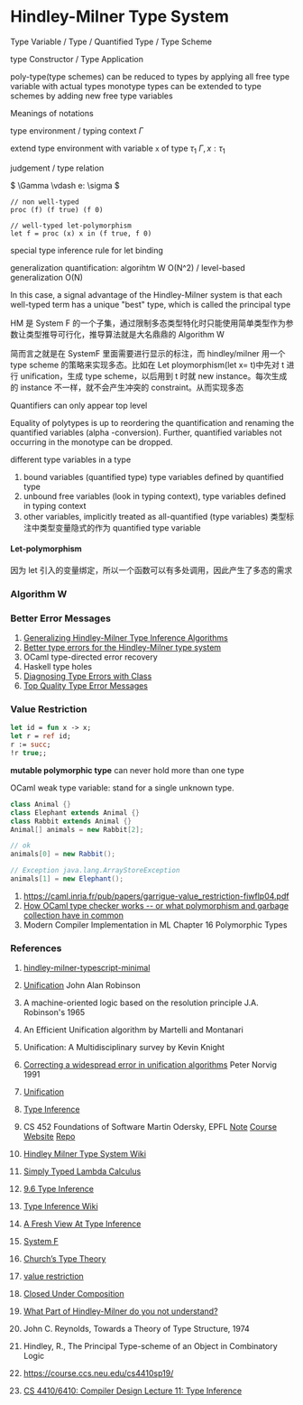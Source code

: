 # Hindley-Milner Type System

Type Variable / Type / Quantified Type / Type Scheme

type Constructor / Type Application

poly-type(type schemes) can be reduced to types by applying all free type variable with actual types
monotype types can be extended to type schemes by adding new free type variables

Meanings of notations

type environment / typing context $\Gamma$

extend type environment with variable `x` of type $\tau_1$ $\Gamma,x:\tau_1$

judgement / type relation

$
\Gamma \vdash e: \sigma
$

```test
// non well-typed
proc (f) (f true) (f 0)

// well-typed let-polymorphism
let f = proc (x) x in (f true, f 0)
```

special type inference rule for let binding

generalization
quantification: algorihtm W O(N^2) / level-based generalization O(N)

In this case, a signal advantage of the Hindley-Milner system is that each well-typed term has a unique "best" type, which is called the principal type

HM 是 System F 的一个子集，通过限制多态类型特化时只能使用简单类型作为参数让类型推导可行化，推导算法就是大名鼎鼎的 Algorithm W

简而言之就是在 SystemF 里面需要进行显示的标注，而 hindley/milner 用一个 type scheme 的策略来实现多态。比如在 Let ploymorphism(let x= t)中先对 t 进行 unification，生成 type scheme，以后用到 t 时就 new instance。每次生成的 instance 不一样，就不会产生冲突的 constraint。从而实现多态

Quantifiers can only appear top level

Equality of polytypes is up to reordering the quantification and renaming the quantified variables (alpha -conversion). Further, quantified variables not occurring in the monotype can be dropped.

different type variables in a type

1. bound variables (quantified type) type variables defined by quantified type
1. unbound free variables (look in typing context), type variables defined in typing context
1. other variables, implicitly treated as all-quantified (type variables) 类型标注中类型变量隐式的作为 quantified type variable

#### Let-polymorphism

因为 let 引入的变量绑定，所以一个函数可以有多处调用，因此产生了多态的需求

### Algorithm W

### Better Error Messages

1. [Generalizing Hindley-Milner Type Inference Algorithms](http://www.cs.uu.nl/research/techreps/repo/CS-2002/2002-031.pdf)
1. [Better type errors for the Hindley-Milner type system](https://www.cs.kent.ac.uk/people/staff/oc/typeerrors.html)
1. OCaml type-directed error recovery
1. Haskell type holes
1. [Diagnosing Type Errors with Class](https://ecommons.cornell.edu/handle/1813/39907)
1. [Top Quality Type Error Messages](https://dspace.library.uu.nl/bitstream/handle/1874/7297/?sequence=7)

### Value Restriction

```ocaml
let id = fun x -> x;
let r = ref id;
r := succ;
!r true;;
```

**mutable polymorphic type** can never hold more than one type

OCaml weak type variable: stand for a single unknown type.

```java
class Animal {}
class Elephant extends Animal {}
class Rabbit extends Animal {}
Animal[] animals = new Rabbit[2];

// ok
animals[0] = new Rabbit();

// Exception java.lang.ArrayStoreException
animals[1] = new Elephant();
```

1. https://caml.inria.fr/pub/papers/garrigue-value_restriction-fiwflp04.pdf
1. [How OCaml type checker works -- or what polymorphism and garbage collection have in common](https://okmij.org/ftp/ML/generalization.html)
1. Modern Compiler Implementation in ML Chapter 16 Polymorphic Types

### References

1. [hindley-milner-typescript-minimal](https://github.com/domdomegg/hindley-milner-typescript-minimal)
1. [Unification](<https://en.wikipedia.org/wiki/Unification_(computer_science)#Substitution>) John Alan Robinson
1. A machine-oriented logic based on the resolution principle J.A. Robinson's 1965
1. An Efficient Unification algorithm by Martelli and Montanari
1. Unification: A Multidisciplinary survey by Kevin Knight
1. [Correcting a widespread error in unification algorithms](https://www.semanticscholar.org/paper/Correcting-a-widespread-error-in-unification-Norvig/95af3dc93c2e69b2c739a9098c3428a49e54e1b6) Peter Norvig 1991
1. [Unification](https://eli.thegreenplace.net/2018/unification/)

1. [Type Inference](https://eli.thegreenplace.net/2018/type-inference/)

1. CS 452 Foundations of Software Martin Odersky, EPFL [Note](https://kjaer.io/fos/) [Course Website](http://lampwww.epfl.ch/teaching/archive/type_systems/2010/docs/week01-2x2.pdf) [Repo](https://github.com/jxiw/Foundation-of-software/tree/master)
1. [Hindley Milner Type System Wiki](https://en.wikipedia.org/wiki/Hindley%E2%80%93Milner_type_system)
1. [Simply Typed Lambda Calculus](https://en.wikipedia.org/wiki/Simply_typed_lambda_calculus)
1. [9.6 Type Inference](https://cs3110.github.io/textbook/chapters/interp/inference.html#)
1. [Type Inference Wiki](https://en.wikipedia.org/wiki/Type_inference)
1. [A Fresh View At Type Inference](https://drive.google.com/file/d/1VPN0WDEVnA3aPDwQh9HtroBcGnhJTL5g/view)
1. [System F](https://en.wikipedia.org/wiki/System_F)
1. [Church’s Type Theory](https://plato.stanford.edu/entries/type-theory-church/)
1. [value restriction](https://en.wikipedia.org/wiki/Value_restriction)
1. [Closed Under Composition](https://stackoverflow.com/questions/23104490/meaning-of-closed-under-composition)
1. [What Part of Hindley-Milner do you not understand?](https://stackoverflow.com/questions/12532552/what-part-of-hindley-milner-do-you-not-understand)
1. John C. Reynolds, Towards a Theory of Type Structure, 1974
1. Hindley, R., The Principal Type-scheme of an Object in Combinatory Logic
1. https://course.ccs.neu.edu/cs4410sp19/
1. [CS 4410/6410: Compiler Design Lecture 11: Type Inference](https://course.ccs.neu.edu/cs4410sp19/lec_type-inference_notes.html)
